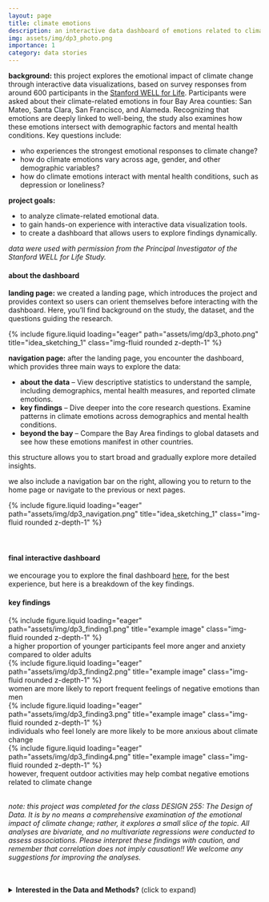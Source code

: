```yaml
---
layout: page
title: climate emotions
description: an interactive data dashboard of emotions related to climate change
img: assets/img/dp3_photo.png
importance: 1
category: data stories
---
```


**background:** this project explores the emotional impact of climate change through interactive data visualizations, based on survey responses from around 600 participants in the [Stanford WELL for Life](https://med.stanford.edu/wellforlife.html). Participants were asked about their climate-related emotions in four Bay Area counties: San Mateo, Santa Clara, San Francisco, and Alameda. Recognizing that emotions are deeply linked to well-being, the study also examines how these emotions intersect with demographic factors and mental health conditions. Key questions include:
* who experiences the strongest emotional responses to climate change?
* how do climate emotions vary across age, gender, and other demographic variables?
* how do climate emotions interact with mental health conditions, such as depression or loneliness?

**project goals:**
* to analyze climate-related emotional data.
* to gain hands-on experience with interactive data visualization tools.
* to create a dashboard that allows users to explore findings dynamically.

*data were used with permission from the Principal Investigator of the Stanford WELL for Life Study.*


#### **about the dashboard**
**landing page:** we created a landing page, which introduces the project and provides context so users can orient themselves before interacting with the dashboard. Here, you’ll find background on the study, the dataset, and the questions guiding the research.
<div class="row">
    <div class="col-sm mt-3 mt-md-0">
        {% include figure.liquid loading="eager" path="assets/img/dp3_photo.png" title="idea_sketching_1" class="img-fluid rounded z-depth-1" %}
    </div>
</div>

**navigation page:** after the landing page, you encounter the dashboard, which provides three main ways to explore the data:
* **about the data** – View descriptive statistics to understand the sample, including demographics, mental health measures, and reported climate emotions.
* **key findings** – Dive deeper into the core research questions. Examine patterns in climate emotions across demographics and mental health conditions.
* **beyond the bay** – Compare the Bay Area findings to global datasets and see how these emotions manifest in other countries.

this structure allows you to start broad and gradually explore more detailed insights.

we also include a navigation bar on the right, allowing you to return to the home page or navigate to the previous or next pages.

<div class="row">
    <div class="col-sm mt-3 mt-md-0">
        {% include figure.liquid loading="eager" path="assets/img/dp3_navigation.png" title="idea_sketching_1" class="img-fluid rounded z-depth-1" %}
    </div>
</div>

<br>
<br>

#### **final interactive dashboard**
we encourage you to explore the final dashboard <a href="https:&#x2F;&#x2F;www.canva.com&#x2F;design&#x2F;DAGGXjPLkJo&#x2F;BEVKalEE8R8GS7VCBA0LFA&#x2F;view?utm_content=DAGGXjPLkJo&amp;utm_campaign=designshare&amp;utm_medium=embeds&amp;utm_source=link" target="_blank" rel="noopener">here</a>, for the best experience, but here is a breakdown of the key findings.

#### key findings
<div class="row">
    <div class="col-sm mt-3 mt-md-0">
        {% include figure.liquid loading="eager" path="assets/img/dp3_finding1.png" title="example image" class="img-fluid rounded z-depth-1" %}
        <div class="caption mt-2">a higher proportion of younger participants feel more anger and anxiety compared to older adults</div>
    </div>
    <div class="col-sm mt-3 mt-md-0">
        {% include figure.liquid loading="eager" path="assets/img/dp3_finding2.png" title="example image" class="img-fluid rounded z-depth-1" %}
        <div class="caption mt-2">women are more likely to report frequent feelings of negative emotions than men</div>
    </div>
</div>
<div class="row">
    <div class="col-sm mt-3 mt-md-0">
        {% include figure.liquid loading="eager" path="assets/img/dp3_finding3.png" title="example image" class="img-fluid rounded z-depth-1" %}
        <div class="caption mt-2">individuals who feel lonely are more likely to be more anxious about climate change</div>
    </div>
    <div class="col-sm mt-3 mt-md-0">
        {% include figure.liquid loading="eager" path="assets/img/dp3_finding4.png" title="example image" class="img-fluid rounded z-depth-1" %}
        <div class="caption mt-2">however, frequent outdoor activities may help combat negative emotions related to climate change</div>
    </div>
</div>

<br>

*note: this project was completed for the class DESIGN 255: The Design of Data. It is by no means a comprehensive examination of the emotional impact of climate change; rather, it explores a small slice of the topic. All analyses are bivariate, and no multivariate regressions were conducted to assess associations. Please interpret these findings with caution, and remember that correlation does not imply causation!! We welcome any suggestions for improving the analyses.*

<br>
<br>

<details> 
  <summary><strong>Interested in the Data and Methods?</strong> (click to expand)</summary>

  *Descriptive analyses were conducted in R, and data visualizations were made using Flourish.*

  **Data and Information Sources:**  
  * [Stanford WELL for Life (US data)](https://med.stanford.edu/wellforlife.html)  
  * Hickman, C., et al (2021). Climate anxiety in children and young people and their beliefs about government responses to climate change: a global survey. [The Lancet Planetary Health](https://www.thelancet.com/journals/lanplh/article/PIIS2542-5196(21)00278-3/fulltext#seccestitle80)  
  * A Guide to Climate Emotions by the [Climate Mental Health Network](https://www.climatementalhealth.net/wheel)  

  **Measures:**  
  * <u>Climate emotions:</u>  
      * Depending on the use case, we categorized the responses for each climate emotion in the following ways:  
          * Original: (1) Never, (2) Almost Never, (3) Sometimes, (4) Fairly Often, (5) Very Often  
          * Method A: (1) Never or Almost Never, (2) Sometimes, (3) Fairly Often or Very Often  
          * Method B: (1) Yes (Sometimes or Fairly Often or Very Often), (2) No (Almost Never or Never)  
  * <u>Clinical Depression:</u>  
      * “Have you ever been told by a doctor or other health professional that you had or have depression?”  
          * (1) Yes, (0) No, (2) Don’t know  
  * <u>UCLA Loneliness Scale:</u>  
      * “During the last two weeks, how often did you feel…”  
          * …that you lacked companionship?  
          * …left out?  
          * …isolated from others?  
      * Scoring: sum all three items, 3–5 = Not Lonely and 6–9 = Lonely  
  * <u>Exposure to Nature:</u>  
      * “How often did you do something outside for a period of time lasting more than 10 minutes?”  
          * (1) Never, (2) Almost Never, (3) Sometimes, (4) Fairly Often, (5) Very Often  

</details>
